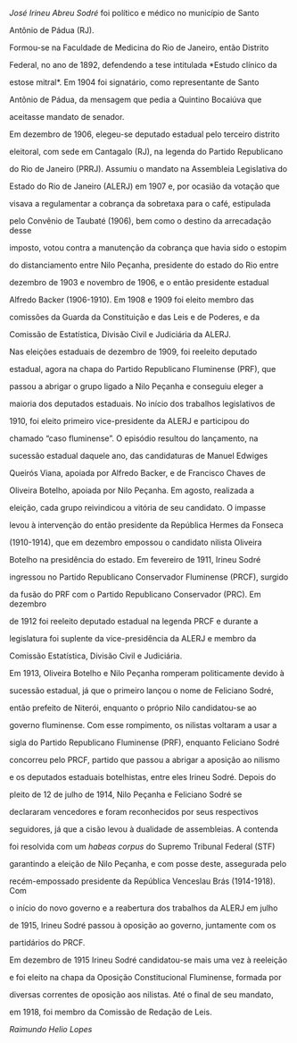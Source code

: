 

*José Irineu Abreu Sodré* foi político e médico no município de Santo

Antônio de Pádua (RJ).



Formou-se na Faculdade de Medicina do Rio de Janeiro, então Distrito

Federal, no ano de 1892, defendendo a tese intitulada *Estudo clínico da

estose mitral*. Em 1904 foi signatário, como representante de Santo

Antônio de Pádua, da mensagem que pedia a Quintino Bocaiúva que

aceitasse mandato de senador.



Em dezembro de 1906, elegeu-se deputado estadual pelo terceiro distrito

eleitoral, com sede em Cantagalo (RJ), na legenda do Partido Republicano

do Rio de Janeiro (PRRJ). Assumiu o mandato na Assembleia Legislativa do

Estado do Rio de Janeiro (ALERJ) em 1907 e, por ocasião da votação que

visava a regulamentar a cobrança da sobretaxa para o café, estipulada

pelo Convênio de Taubaté (1906), bem como o destino da arrecadação desse

imposto, votou contra a manutenção da cobrança que havia sido o estopim

do distanciamento entre Nilo Peçanha, presidente do estado do Rio entre

dezembro de 1903 e novembro de 1906, e o então presidente estadual

Alfredo Backer (1906-1910). Em 1908 e 1909 foi eleito membro das

comissões da Guarda da Constituição e das Leis e de Poderes, e da

Comissão de Estatística, Divisão Civil e Judiciária da ALERJ.



Nas eleições estaduais de dezembro de 1909, foi reeleito deputado

estadual, agora na chapa do Partido Republicano Fluminense (PRF), que

passou a abrigar o grupo ligado a Nilo Peçanha e conseguiu eleger a

maioria dos deputados estaduais. No início dos trabalhos legislativos de

1910, foi eleito primeiro vice-presidente da ALERJ e participou do

chamado “caso fluminense”. O episódio resultou do lançamento, na

sucessão estadual daquele ano, das candidaturas de Manuel Edwiges

Queirós Viana, apoiada por Alfredo Backer, e de Francisco Chaves de

Oliveira Botelho, apoiada por Nilo Peçanha. Em agosto, realizada a

eleição, cada grupo reivindicou a vitória de seu candidato. O impasse

levou à intervenção do então presidente da República Hermes da Fonseca

(1910-1914), que em dezembro empossou o candidato nilista Oliveira

Botelho na presidência do estado. Em fevereiro de 1911, Irineu Sodré

ingressou no Partido Republicano Conservador Fluminense (PRCF), surgido

da fusão do PRF com o Partido Republicano Conservador (PRC). Em dezembro

de 1912 foi reeleito deputado estadual na legenda PRCF e durante a

legislatura foi suplente da vice-presidência da ALERJ e membro da

Comissão Estatística, Divisão Civil e Judiciária.



Em 1913, Oliveira Botelho e Nilo Peçanha romperam politicamente devido à

sucessão estadual, já que o primeiro lançou o nome de Feliciano Sodré,

então prefeito de Niterói, enquanto o próprio Nilo candidatou-se ao

governo fluminense. Com esse rompimento, os nilistas voltaram a usar a

sigla do Partido Republicano Fluminense (PRF), enquanto Feliciano Sodré

concorreu pelo PRCF, partido que passou a abrigar a aposição ao nilismo

e os deputados estaduais botelhistas, entre eles Irineu Sodré. Depois do

pleito de 12 de julho de 1914, Nilo Peçanha e Feliciano Sodré se

declararam vencedores e foram reconhecidos por seus respectivos

seguidores, já que a cisão levou à dualidade de assembleias. A contenda

foi resolvida com um *habeas corpus* do Supremo Tribunal Federal (STF)

garantindo a eleição de Nilo Peçanha, e com posse deste, assegurada pelo

recém-empossado presidente da República Venceslau Brás (1914-1918). Com

o início do novo governo e a reabertura dos trabalhos da ALERJ em julho

de 1915, Irineu Sodré passou à oposição ao governo, juntamente com os

partidários do PRCF.



Em dezembro de 1915 Irineu Sodré candidatou-se mais uma vez à reeleição

e foi eleito na chapa da Oposição Constitucional Fluminense, formada por

diversas correntes de oposição aos nilistas. Até o final de seu mandato,

em 1918, foi membro da Comissão de Redação de Leis.



*Raimundo Helio Lopes*



